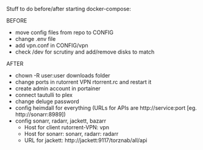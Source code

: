 Stuff to do before/after starting docker-compose:

BEFORE
- move config files from repo to CONFIG
- change .env file
- add vpn.conf in CONFIG/vpn
- check /dev for scrutiny and add/remove disks to match

AFTER
- chown -R user:user downloads folder
- change ports in rutorrent VPN rtorrent.rc and restart it
- create admin account in portainer
- connect tautulli to plex
- change deluge password
- config heimdall for everything (URLs for APIs are http://service:port [eg. http://sonarr:8989])
- config sonarr, radarr, jackett, bazarr 
    - Host for client rutorrent-VPN: vpn
    - Host for sonarr: sonarr, radarr: radarr
    - URL for jackett: http://jackett:9117/torznab/all/api
